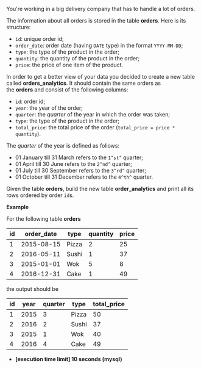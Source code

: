 You're working in a big delivery company that has to handle a lot of orders.

The information about all orders is stored in the table **orders**. Here is its structure:

-   `id`: unique order id;
-   `order_date`: order date (having `DATE` type) in the format `YYYY-MM-DD`;
-   `type`: the type of the product in the order;
-   `quantity`: the quantity of the product in the order;
-   `price`: the price of one item of the product.

In order to get a better view of your data you decided to create a new table called **orders_analytics**. It should contain the same orders as the **orders** and consist of the following columns:

-   `id`: order id;
-   `year`: the year of the order;
-   `quarter`: the *quarter* of the year in which the order was taken;
-   `type`: the type of the product in the order;
-   `total_price`: the total price of the order (`total_price = price * quantity`).

The *quarter* of the year is defined as follows:

-   01 January till 31 March refers to the `1^st^` quarter;
-   01 April till 30 June refers to the `2^nd^` quarter;
-   01 July till 30 September refers to the `3^rd^` quarter;
-   01 October till 31 December refers to the `4^th^` quarter.

Given the table **orders**, build the new table **order_analytics** and print all its rows ordered by order `id`s.

**Example**

For the following table **orders**

| id | order_date | type | quantity | price |
---|---|---|---|---|
| 1 | 2015-08-15 | Pizza | 2 | 25 |
| 2 | 2016-05-11 | Sushi | 1 | 37 |
| 3 | 2015-01-01 | Wok | 5 | 8 |
| 4 | 2016-12-31 | Cake | 1 | 49 |

the output should be

| id | year | quarter | type | total_price |
---|---|---|---|---|
| 1 | 2015 | 3 | Pizza | 50 |
| 2 | 2016 | 2 | Sushi | 37 |
| 3 | 2015 | 1 | Wok | 40 |
| 4 | 2016 | 4 | Cake | 49 |

-   **[execution time limit] 10 seconds (mysql)**